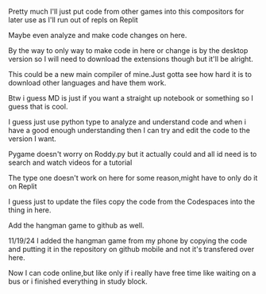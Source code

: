 Pretty much I'll just put code from other games into this compositors for later use as I'll run out of repls on Replit

Maybe even analyze and make code changes on here.

By the way to only way to make code in here or change is by the desktop version so I will need to download the extensions though but it'll be alright.

This could be a new main compiler of mine.Just gotta see how hard it is to download other languages and have them work. 


Btw i guess MD is just if you want a straight up notebook or something so I guess that is cool.

I guess just use python type to analyze and understand code and when i have a good enough understanding then  I can try and edit the code to the version I want.

Pygame doesn't worry on Roddy.py but it actually could and all id need is to search and watch videos for a tutorial


The type one doesn't work on here for some reason,might have to only do it on Replit

I guess just to update the files copy the code from the Codespaces into the thing in here.

Add the hangman game to github as well.

11/19/24 I added the hangman game from my phone by copying the code and putting it in the repository on github mobile and not it's transfered over here.

Now I can code online,but like only if i really have free time like waiting on a bus or i finished everything in study block.
